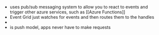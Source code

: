 - uses pub/sub messaging system to allow you to react to events and trigger other azure services, such as [[Azure Functions]]
- Event Grid just watches for events and then routes them to the handles
-
- is push model, apps never have to make requests